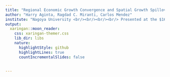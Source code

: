 ```yaml
---
title: "Regional Economic Growth Convergence and Spatial Growth Spillovers at Times of <br/> COVID-19 Pandemic in Indonesia"
author: "Harry Aginta, Ragdad C. Miranti, Carlos Mendez"  
institute: "Nagoya University <br/><br/><br/><br/> Presented at the $16^{th}$ IRSA International Conference <br/><br/> 12 July 2021"
output:
  xaringan::moon_reader:
    css: xaringan-themer.css
    lib_dir: libs
    nature:
      highlightStyle: github
      highlightLines: true
      countIncrementalSlides: false
     
      
---
```

